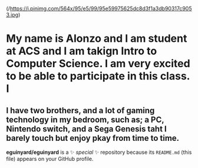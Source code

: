 (/https://i.pinimg.com/564x/95/e5/99/95e59975625dc8d3f1a3db90317c9053.jpg)
# My name is Alonzo and I am student at ACS and I am takign Intro to Computer Science. I am very excited to be able to participate in this class. I
## I have two brothers, and a lot of gaming technology in my bedroom, such as; a PC, Nintendo switch, and a Sega Genesis taht I barely touch but enjoy pkay from time to time.


**eguinyard/eguinyard** is a ✨ _special_ ✨ repository because its `README.md` (this file) appears on your GitHub profile.
